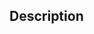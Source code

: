 ## Description

<!-- Please provide a brief summary of your changes -->

<!-- ## Release Notes

If this PR title is just not enough to capture what a user should know about this PR, you can put extra release notes.
-->
